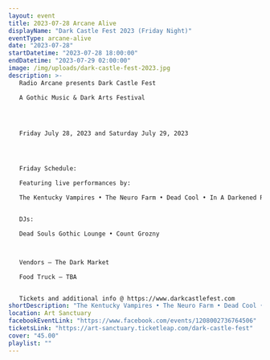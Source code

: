 ```yaml
---
layout: event
title: 2023-07-28 Arcane Alive
displayName: "Dark Castle Fest 2023 (Friday Night)"
eventType: arcane-alive
date: "2023-07-28"
startDatetime: "2023-07-28 18:00:00"
endDatetime: "2023-07-29 02:00:00"
image: /img/uploads/dark-castle-fest-2023.jpg
description: >-
   Radio Arcane presents Dark Castle Fest

   A Gothic Music & Dark Arts Festival




   Friday July 28, 2023 and Saturday July 29, 2023




   Friday Schedule:

   Featuring live performances by:

   The Kentucky Vampires • The Neuro Farm • Dead Cool • In A Darkened Room •  Talking To Shadows • Scary Black • Ominous Erotica 


   DJs:

   Dead Souls Gothic Lounge • Count Grozny



   Vendors – The Dark Market

   Food Truck – TBA


   Tickets and additional info @ https://www.darkcastlefest.com
shortDescription: "The Kentucky Vampires • The Neuro Farm • Dead Cool • In A Darkened Room • Scary Black • Motuvius Rex • Talking To Shadows • Ominous Erotica "
location: Art Sanctuary
facebookEventLink: "https://www.facebook.com/events/1208002736764506"
ticketsLink: "https://art-sanctuary.ticketleap.com/dark-castle-fest"
cover: "45.00"
playlist: ""
---
```

